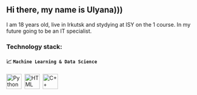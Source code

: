 ## Hi there, my name is Ulyana)))
<span  alight="start"> I am 18 years old, live in Irkutsk and stydying at ISY on the 1 course. In my future going to be an IT specialist.</span>
### Technology stack:

#### 📈 `Machine Learning & Data Science`
<img src="https://cdn.jsdelivr.net/gh/devicons/devicon/icons/python/python-original.svg" title="Python" width="40" height="40"/>&nbsp; 
<img src="https://github.com/user-attachments/assets/17094877-f42d-4506-acc8-5a4c946c1ab6" title="HTML" width="40" height="40"/>&nbsp; 
<img src="https://github.com/user-attachments/assets/17094877-f42d-4506-acc8-5a4c946c1ab6" title="C++" width="40" height="40"/>&nbsp; 


